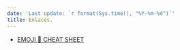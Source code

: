 ```yaml
---
date: 'Last update: `r format(Sys.time(), "%Y-%m-%d")`'
title: Enlaces.
---
```


+ [EMOJI :hatched_chick: CHEAT SHEET ](https://www.webfx.com/tools/emoji-cheat-sheet/)
 